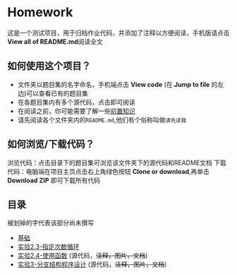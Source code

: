 # Homework
  这是一个测试项目，用于归档作业代码，并添加了注释以方便阅读，手机版请点击**View all of README.md**阅读全文

## 如何使用这个项目？
- 文件夹以题目集的名字命名，手机端点击 **View code** (在 **Jump to file** 的左边)可以查看已有的题目集
- 在各题目集内有多个源代码，点击即可阅读
- 在阅读之前，你可能需要了解一些[前置知识](./前置基础)
- 请先阅读各个文件夹内的`README.md`,他们有个俗称叫做`请先读我`

## 如何浏览/下载代码？
  浏览代码：点击目录下的题目集可浏览该文件夹下的源代码和README文档
  下载代码：电脑端在项目主页点击右上角绿色按钮 **Clone or download**,再单击 **Download ZIP** 即可下载所有代码

## 目录
被划掉的字代表该部分尚未撰写
* [基础](./前置基础/README.md)
* [实验2.3-指定次数循环](./实验2.3-指定次数循环)
* [实验2.4-使用函数](./实验2.4-使用函数) (源代码，~~注释，图片，文档~~)
* [实验3-分支结构程序设计](./实验3-分支结构程序设计) (源代码，~~注释，图片，文档~~)
